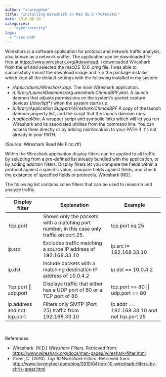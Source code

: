 ```yaml
---
author: "icarnaghan"
title: "Installing Wireshark on Mac OS X (Yosemite)"
date: 2016-09-18
categories: 
  - "cybersecurity"
tags: 
  - "csec-640"
---
```


Wireshark is a software application for protocol and network traffic analysis, also known as a network sniffer. The application can be downloaded for free at https://www.wireshark.org/#download. I downloaded Wireshark from the url and selected the macOS 10.6 .dmg file. I was able to successfully mount the download image and run the package installer which kept all the default settings with the following installed in my system:

- _/Applications/Wireshark.app_. The main Wireshark application.
- _/Library/LaunchDaemons/org.wireshark.ChmodBPF.plist_. A launch daemon that adjusts permissions on the system's packet capture devices (_/dev/bpf_\*) when the system starts up.
- _/Library/Application Support/Wireshark/ChmodBPF_ A copy of the launch daemon property list, and the script that the launch daemon runs.
- _/usr/local/bin_. A wrapper script and symbolic links which will let you run Wireshark and its associated utilities from the command line. You can access them directly or by adding /usr/local/bin to your PATH if it's not already in your PATH.

(Source: Wireshark Read Me First.rtf)

Within the Wireshark application display filters can be applied to all traffic by selecting from a pre-defined list already bundled with the application, or by adding addition filters. Display filters let you compare the fields within a protocol against a specific value, compare fields against fields, and check the existence of specified fields or protocols. Wireshark (ND).

The following list contains some filters that can be used to research and analyze traffic.

| Display filter | Explanation | Example |
| --- | --- | --- |
|  tcp.port | Shows only the packets with a matching port number, in this case only traffic on port 25. | tcp.port eq 25 |
| ip.src | Excludes traffic matching a source IP address of 192.168.33.10 | ip.src != 192.168.33.10 |
| ip.dst | Include packets with a matching destination IP address of 10.0.4.2 | ip.dst == 10.0.4.2 |
| Tcp.port \|\| udp.port | Displays traffic that either has a UDP port of 80 or a TCP port of 80 | tcp.port == 80 \|\| udp.port == 80 |
| Ip.address and not tcp.port | Filters only SMTP (Port 25) traffic from 192.168.33.10 | Ip.addr == 192.168.33.10 and not tcp.port 25 |

 

References:

- Wireshark. (N.D.) _Wireshark Filters_. Retrieved from: https://www.wireshark.org/docs/man-pages/wireshark-filter.html.
- Greer, C. (2010). _Top 10 Wireshark Filters_. Retrieved from: http://www.lovemytool.com/blog/2010/04/top-10-wireshark-filters-by-chris-greer.html
